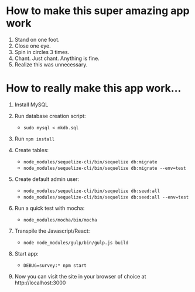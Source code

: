 # How to make this super amazing app work
1. Stand on one foot.
2. Close one eye.
3. Spin in circles 3 times.
4. Chant. Just chant. Anything is fine.
5. Realize this was unnecessary.

# How to really make this app work...
1. Install MySQL
2. Run database creation script:
    * `sudo mysql < mkdb.sql`

3. Run `npm install`
4. Create tables:
    * `node_modules/sequelize-cli/bin/sequelize db:migrate`
    * `node_modules/sequelize-cli/bin/sequelize db:migrate --env=test`

5. Create default admin user:
    * `node_modules/sequelize-cli/bin/sequelize db:seed:all`
    * `node_modules/sequelize-cli/bin/sequelize db:seed:all --env=test`

6. Run a quick test with mocha:
    * `node_modules/mocha/bin/mocha`

7. Transpile the Javascript/React:
    * `node node_modules/gulp/bin/gulp.js build`

8. Start app:
    * `DEBUG=survey:* npm start`

9. Now you can visit the site in your browser of choice at http://localhost:3000
